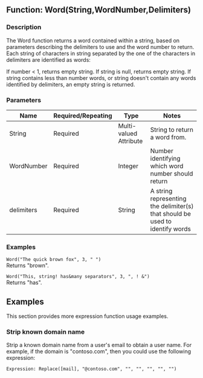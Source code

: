 ## Function: Word(String,WordNumber,Delimiters)

### Description
The Word function returns a word contained within a string, based on parameters describing the delimiters to use and the word number to return. Each string of characters in string separated by the one of the characters in delimiters are identified as words:

If number < 1, returns empty string. If string is null, returns empty string. If string contains less than number words, or string doesn't contain any words identified by delimiters, an empty string is returned.

### Parameters

| Name         | Required/Repeating | Type    | Notes                                          |
|--------------|--------------------|---------|------------------------------------------------|
| String       | Required           | Multi-valued Attribute | String to return a word from.                 |
| WordNumber   | Required           | Integer | Number identifying which word number should return |
| delimiters   | Required           | String  | A string representing the delimiter(s) that should be used to identify words |

### Examples
`Word("The quick brown fox", 3, " ")`  
Returns "brown".

`Word("This, string! has&many separators", 3, ", ! &")`  
Returns "has".

## Examples
This section provides more expression function usage examples.

### Strip known domain name
Strip a known domain name from a user's email to obtain a user name. For example, if the domain is "contoso.com", then you could use the following expression:

`Expression: Replace([mail], "@contoso.com", "", "", "", "", "")`